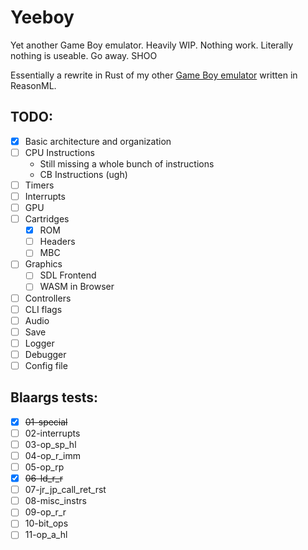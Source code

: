 # Yeeboy

Yet another Game Boy emulator.
Heavily WIP. Nothing work. Literally nothing is useable. Go away. SHOO

Essentially a rewrite in Rust of my other [Game Boy emulator](https://github.com/DuoSRX/yobml) written in ReasonML.

## TODO:

* [x] Basic architecture and organization
* [ ] CPU Instructions
  * Still missing a whole bunch of instructions
  * CB Instructions (ugh)
* [ ] Timers
* [ ] Interrupts
* [ ] GPU
* [ ] Cartridges
  * [x] ROM
  * [ ] Headers
  * [ ] MBC
* [ ] Graphics
  * [ ] SDL Frontend
  * [ ] WASM in Browser
* [ ] Controllers
* [ ] CLI flags
* [ ] Audio
* [ ] Save
* [ ] Logger
* [ ] Debugger
* [ ] Config file

## Blaargs tests:

* [x] ~~01-special~~
* [ ] 02-interrupts
* [ ] 03-op_sp_hl
* [ ] 04-op_r_imm
* [ ] 05-op_rp
* [x] ~~06-ld_r_r~~
* [ ] 07-jr_jp_call_ret_rst
* [ ] 08-misc_instrs
* [ ] 09-op_r_r
* [ ] 10-bit_ops
* [ ] 11-op_a_hl